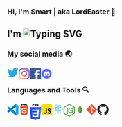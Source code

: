 ### Hi, I'm Smart | aka LordEaster 👋

## I'm  ![Typing SVG](https://readme-typing-svg.herokuapp.com?font=&color=%23000000&vCenter=true&height=20&lines=Student+📚;Developer+🧑‍💻;Little+ZooKeeper+🐰;BLINK;UAENA;MIDZY;OTA;MY)



### My social media 🌏

[<img align="left" alt="SMART-LordEaster | Twitter" width="26px" src="https://github.com/LordEaster/ICON-LOGO/blob/main/Twitter_bird_logo.svg" />][twitter]
[<img align="left" alt="SMART-LordEaster | Instagram" width="26px" src="https://github.com/LordEaster/ICON-LOGO/blob/main/Instagram.svg" />][instagram]
[<img align="left" alt="SMART-LordEaster | Facebook" width="26px" src="https://github.com/LordEaster/ICON-LOGO/blob/main/Facebook_icon.svg" />][Facebook]
[<img align="left" alt="SMART-LordEaster | Discord" width="26px" src="https://github.com/LordEaster/ICON-LOGO/blob/main/discord_logo.png" />][Discord]

<br />

### Languages and Tools 🔍

<img align="left" alt="Visual Studio Code" width="26px" src="https://github.com/LordEaster/ICON-LOGO/blob/main/Visual_Studio_Code_icon.svg" />
<img align="left" alt="HTML5" width="26px" src="https://github.com/LordEaster/ICON-LOGO/blob/main/HTML5_logo.svg" />
<img align="left" alt="CSS3" width="26px" src="https://github.com/LordEaster/ICON-LOGO/blob/main/CSS3_logo.svg" />
<img align="left" alt="JavaScript" width="26px" src="https://github.com/LordEaster/ICON-LOGO/blob/main/javascript.svg" />
<img align="left" alt="React" width="26px" src="https://github.com/LordEaster/ICON-LOGO/blob/main/react.svg" />
<img align="left" alt="Node.js" width="26px" src="https://github.com/LordEaster/ICON-LOGO/blob/main/nodejs_logo.svg" />
<img align="left" alt="MongoDB" width="26px" src="https://github.com/LordEaster/ICON-LOGO/blob/main/MongoDB_Icon.svg" />
<img align="left" alt="Git" width="26px" src="https://github.com/LordEaster/ICON-LOGO/blob/main/Git_icon.svg" />
<img align="left" alt="GitHub" width="26px" src="https://github.com/LordEaster/ICON-LOGO/blob/main/github_logo.svg" />

<br />
<br />

[twitter]: https://twitter.com/Smartnp_
[youtube]: https://www.youtube.com/channel/UCTATMAKrNx_x4pPRFLrg4xg
[Facebook]: https://www.facebook.com/Smart.Natnawat
[instagram]: https://www.instagram.com/smart_np
[Discord]: http://yamroll.cyou/discord
